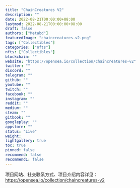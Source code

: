 ```yaml
---
title: "ChainCreatures V2"
description: ""
date: 2022-08-21T00:00:00+08:00
lastmod: 2022-08-21T00:00:00+08:00
draft: false
authors: ["Metabd"]
featuredImage: "chaincreatures-v2.png"
tags: ["Collectibles"]
categories: ["nfts"]
nfts: ["Collectibles"]
blockchain: ""
website: "https://opensea.io/collection/chaincreatures-v2"
twitter: ""
discord: ""
telegram: ""
github: ""
youtube: ""
twitch: ""
facebook: ""
instagram: ""
reddit: ""
medium: ""
steam: ""
gitbook: ""
googleplay: ""
appstore: ""
status: "Live"
weight: 
lightgallery: true
toc: true
pinned: false
recommend: false
recommend1: false
---
```

项目网站、社交联系方式、项目介绍内容详见：https://opensea.io/collection/chaincreatures-v2